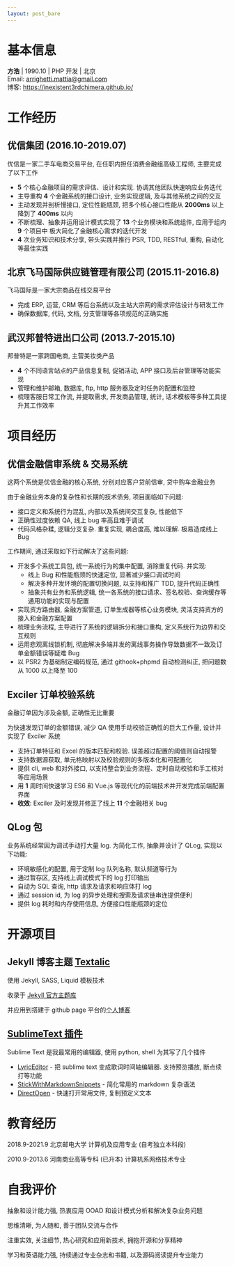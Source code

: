 ```yaml
---
layout: post_bare
---
```


# 基本信息

__方浩__ \| 1990.10 \| PHP 开发 \| 北京 <br />
Email: [arrighetti.mattia@gmail.com](mailto:arrighetti.mattia@gmail.com) <br />
博客: <https://inexistent3rdchimera.github.io/>

# 工作经历

## 优信集团 (2016.10-2019.07)

优信是一家二手⻋电商交易平台, 在任职内担任消费金融组高级工程师, 主要完成了以下工作
- **5** 个核心金融项目的需求评估、设计和实现. 协调其他团队快速响应业务迭代
- 主导重构 **4** 个金融系统的接口设计, 业务实现逻辑, 及与其他系统之间的交互
- 主动发现并剖析慢接口, 定位性能瓶颈, 把多个核心接口性能从 **2000ms** 以上降到了 **400ms** 以内
- 不断梳理、抽象并运用设计模式实现了 **13** 个业务模块和系统组件, 应用于组内 **9** 个项目中
极大简化了金融核心需求的迭代开发
- **4** 次业务知识和技术分享, 带头实践并推行 PSR, TDD, RESTful, 重构, 自动化等最佳实践

## 北京飞马国际供应链管理有限公司 (2015.11-2016.8)

飞马国际是一家大宗商品在线交易平台
- 完成 ERP, 运营, CRM 等后台系统以及主站大宗网的需求评估设计与研发工作
- 确保数据库, 代码, 文档, 分支管理等各项规范的正确实施

## 武汉邦普特进出口公司 (2013.7-2015.10)

邦普特是一家跨国电商, 主营美妆类产品
- **4** 个不同语言站点的产品信息复制, 促销活动, APP 接口及后台管理等功能实现
- 管理和维护邮箱, 数据库, ftp, http 服务器及定时任务的配置和监控
- 梳理客服日常工作流, 并提取需求, 开发商品管理, 统计, 话术模板等多种工具提升其工作效率

# 项目经历

## 优信金融信审系统 & 交易系统

这两个系统是优信金融的核心系统, 分别对应客户贷前信审, 贷中购⻋金融业务

由于金融业务本身的复杂性和⻓期的技术债务, 项目面临如下问题:
- 接口定义和系统行为混乱, 内部以及系统间交互复杂, 性能低下
- 正确性过度依赖 QA, 线上 bug 率高且难于调试
- 代码⻛格杂糅, 逻辑分支复杂. 重复实现, 耦合度高, 难以理解. 极易造成线上 Bug

工作期间, 通过采取如下行动解决了这些问题:
- 开发多个系统工具包, 统一系统行为的集中配置, 消除重复代码. 并实现:
    + 线上 Bug 和性能瓶颈的快速定位, 显著减少接口调试时间
    + 解决多种开发环境的配置切换问题, 以支持和推广 TDD, 提升代码正确性
    + 抽象共有业务和系统逻辑, 统一各系统的接口请求、签名校验、查询缓存等通用功能的实现与配置
- 实现资方路由器, 金融方案管道, 订单生成器等核心业务模块, 灵活支持资方的接入和金融方案配置
- 梳理业务流程, 主导进行了系统的逻辑拆分和接口重构, 定义系统行为边界和交互规则
- 运用悲观离线锁机制, 彻底解决多端并发的离线事务操作导致数据不一致及订单金额错误等疑难 Bug
- 以 PSR2 为基础制定编码规范, 通过 githook+phpmd 自动检测纠正, 把问题数从 1000 以上降至 100

## Exciler 订单校验系统

金融订单因为涉及金额, 正确性无比重要

为快速发现订单的金额错误, 减少 QA 使用手动校验正确性的巨大工作量, 设计并实现了 Exciler 系统
- 支持订单特征和 Excel 的版本匹配和校验. 误差超过配置的阈值则自动报警
- 支持数据源获取, 单元格映射以及校验规则的多版本化和可配置化
- 提供 cli, web 和对外接口, 以支持整合到业务流程、定时自动校验和手工核对等应用场景
- 用 **1** 周时间快速学习 ES6 和 Vue.js 等现代化的前端技术并开发完成前端配置界面
- **收效**: Exciler 及时发现并修正了线上 **11** 个金融相关 bug

## QLog 包

业务系统经常因为调试手动打大量 log. 为简化工作, 抽象并设计了 QLog, 实现以下功能:
- 环境敏感化的配置, 用于定制 log 队列名称, 默认频道等行为
- 通过暂存区, 支持线上调试模式下的 log 打印输出
- 自动为 SQL 查询, http 请求及请求和响应体打 log
- 通过 session id, 为 log 的异步处理和搜索及请求链串连提供便利
- 提供 log 耗时和内存使用信息, 方便接口性能瓶颈的定位

# 开源项目

## Jekyll 博客主题 [Textalic](https://github.com/unifreak/jekyll-theme-textalic)

使用 Jekyll, SASS, Liquid 模板技术

收录于 [Jekyll 官方主题库](https://jekyll-themes.com/textalic)

并应用到搭建于 github page 平台的[个人博客](https://unifreak.github.io)

## [SublimeText 插件](https://packagecontrol.io/browse/authors/UniFreak)

Sublime Text 是我最常用的编辑器, 使用 python, shell 为其写了几个插件
- [LyricEditor](https://packagecontrol.io/packages/LyricEditor) - 把 sublime text 变成歌词时间轴编辑器. 支持预览播放, 断点续打等功能
- [StickWithMarkdownSnippets](https://packagecontrol.io/packages/StickWithMarkdownSnippets) - 简化常用的 markdown 复杂语法
- [DirectOpen](https://packagecontrol.io/packages/Direct%20Open) - 快速打开常用文件, 复制预定义文本

# 教育经历

2018.9-2021.9 北京邮电大学 计算机及应用专业 (自考独立本科段)

2010.9-2013.6 河南商业高等专科 (已升本) 计算机系网络技术专业

# 自我评价

抽象和设计能力强, 热衷应用 OOAD 和设计模式分析和解决复杂业务问题

思维清晰, 为人随和, 善于团队交流与合作

注重实效, 关注细节, 热心研究和应用新技术, 拥抱开源和分享精神

学习和英语能力强, 持续通过专业杂志和书籍, 以及源码阅读提升专业能力
